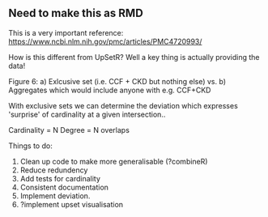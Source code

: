 ## Need to make this as RMD

This is a very important reference: https://www.ncbi.nlm.nih.gov/pmc/articles/PMC4720993/

How is this different from UpSetR? Well a key thing is actually providing the data!

Figure 6: a) Exlcusive set (i.e. CCF + CKD but nothing else) vs. b) Aggregates which would include anyone with e.g. CCF+CKD

With exclusive sets we can determine the deviation which expresses 'surprise' of cardinality at a given intersection..

Cardinality = N
Degree = N overlaps

Things to do:
 1. Clean up code to make more generalisable (?combineR)
 2. Reduce redundency
 3. Add tests for cardinality
 4. Consistent documentation
 5. Implement deviation. 
 6. ?implement upset visualisation

